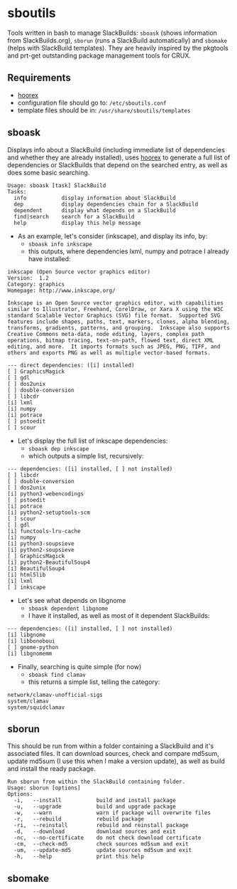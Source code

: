 # sboutils

Tools written in bash to manage SlackBuilds: `sboask` (shows information from SlackBuilds.org), `sborun` (runs a SlackBuild automatically) and `sbomake` (helps with SlackBuild templates). They are heavily inspired by the pkgtools and prt-get outstanding package management tools for CRUX.

## Requirements
* [hoorex](https://slackbuilds.org/repository/15.0/misc/hoorex/)
* configuration file should go to: `/etc/sboutils.conf`
* template files should be in: `/usr/share/sboutils/templates`

## sboask
Displays info about a SlackBuild (including immediate list of dependencies and whether they are already installed), uses [hoorex](https://slackbuilds.org/repository/15.0/misc/hoorex/) to generate a full list of dependencies or SlackBuilds that depend on the searched entry, as well as does some basic searching.
```
Usage: sboask [task] SlackBuild
Tasks:
  info           display information about SlackBuild
  dep            display dependencies chain for a SlackBuild
  dependent      display what depends on a SlackBuild
  find|search    search for a SlackBuild
  help           display this help message
```
* As an example, let's consider (inkscape), and display its info, by:
  * `sboask info inkscape`
  * this outputs, where dependencies lxml, numpy and potrace I already have installed:
```
inkscape (Open Source vector graphics editor)
Version:  1.2
Category: graphics
Homepage: http://www.inkscape.org/

Inkscape is an Open Source vector graphics editor, with capabilities
similar to Illustrator, Freehand, CorelDraw, or Xara X using the W3C
standard Scalable Vector Graphics (SVG) file format.  Supported SVG
features include shapes, paths, text, markers, clones, alpha blending,
transforms, gradients, patterns, and grouping.  Inkscape also supports
Creative Commons meta-data, node editing, layers, complex path
operations, bitmap tracing, text-on-path, flowed text, direct XML
editing, and more.  It imports formats such as JPEG, PNG, TIFF, and
others and exports PNG as well as multiple vector-based formats.

--- direct dependencies: ([i] installed)
[ ] GraphicsMagick
[ ] gdl
[ ] dos2unix
[ ] double-conversion
[ ] libcdr
[i] lxml
[i] numpy
[i] potrace
[ ] pstoedit
[ ] scour
```
* Let's display the full list of inkscape dependencies:
  * `sboask dep inkscape`
  * which outputs a simple list, recursively:

```
--- dependencies: ([i] installed, [ ] not installed)
[ ] libcdr
[ ] double-conversion
[ ] dos2unix
[i] python3-webencodings
[ ] pstoedit
[i] potrace
[i] python2-setuptools-scm
[ ] scour
[ ] gdl
[i] functools-lru-cache
[i] numpy
[i] python3-soupsieve
[i] python2-soupsieve
[ ] GraphicsMagick
[i] python2-BeautifulSoup4
[i] BeautifulSoup4
[i] html5lib
[i] lxml
[ ] inkscape
```
* Let's see what depends on libgnome
  * `sboask dependent libgnome`
  * I have it installed, as well as most of it dependent SlackBuilds:
```
--- dependencies: ([i] installed, [ ] not installed)
[i] libgnome
[i] libbonoboui
[ ] gnome-python
[i] libgnomemm
```
* Finally, searching is quite simple (for now)
  * `sboask find clamav`
  * this returns a simple list, telling the category:
```
network/clamav-unofficial-sigs
system/clamav
system/squidclamav
```

## sborun
This should be run from within a folder containing a SlackBuild and it's associated files. It can download sources, check and compare md5sum, update md5sum (I use this when I make a version update), as well as build and install the ready package.
```
Run sborun from within the SlackBuild containing folder.
Usage: sborun [options]
Options:
  -i,   --install           build and install package
  -u,   --upgrade           build and upgrade package
  -w,   --warn              warn if package will overwrite files
  -r,   --rebuild           rebuild package
  -ri,  --reinstall         rebuild and reinstall package
  -d,   --download          download sources and exit
  -nc,  --no-certificate    do not check download certificate
  -cm,  --check-md5         check sources md5sum and exit
  -um,  --update-md5        update sources md5sum and exit
  -h,   --help              print this help
```

## sbomake
